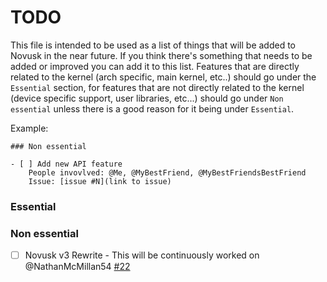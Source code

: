 # TODO

This file is intended to be used as a list of things that will be added to Novusk in the near future. If you think
there's something that needs to be added or improved you can add it to this list. Features that are directly related to 
the kernel (arch specific, main kernel, etc..) should go under the ``Essential`` section, for features that are not 
directly related to the kernel (device specific support, user libraries, etc...) should go under ``Non essential`` 
unless there is a good reason for it being under ``Essential``.

Example:

```
### Non essential

- [ ] Add new API feature
    People invovlved: @Me, @MyBestFriend, @MyBestFriendsBestFriend
    Issue: [issue #N](link to issue)
```

### Essential

### Non essential

- [ ] Novusk v3 Rewrite - This will be continuously worked on
    @NathanMcMillan54
    [#22](https://github.com/NathanMcMillan54/novusk/issues/22)
